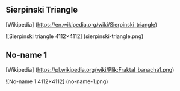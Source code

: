 ## Sierpinski Triangle

[Wikipedia] (https://en.wikipedia.org/wiki/Sierpinski_triangle)

![Sierpinski triangle 4112×4112] (sierpinski-triangle.png)

## No-name 1

[Wikipedia] (https://pl.wikipedia.org/wiki/Plik:Fraktal_banacha1.png)

![No-name 1 4112×4112] (no-name-1.png)
